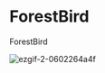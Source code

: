 # ForestBird
ForestBird

![ezgif-2-0602264a4f](https://user-images.githubusercontent.com/77270310/171036708-34ac4b7d-cb2b-4f1a-a8c9-ed421be6b0ae.gif)





